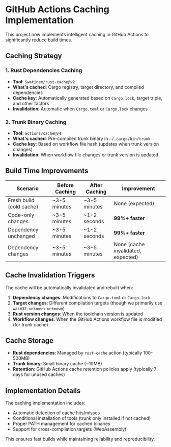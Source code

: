 # GitHub Actions Caching Implementation

This project now implements intelligent caching in GitHub Actions to significantly reduce build times.

## Caching Strategy

### 1. Rust Dependencies Caching
- **Tool**: `Swatinem/rust-cache@v2`
- **What's cached**: Cargo registry, target directory, and compiled dependencies
- **Cache key**: Automatically generated based on `Cargo.lock`, target triple, and other factors
- **Invalidation**: Automatic when `Cargo.toml` or `Cargo.lock` changes

### 2. Trunk Binary Caching
- **Tool**: `actions/cache@v4`
- **What's cached**: Pre-compiled trunk binary in `~/.cargo/bin/trunk`
- **Cache key**: Based on workflow file hash (updates when trunk version changes)
- **Invalidation**: When workflow file changes or trunk version is updated

## Build Time Improvements

| Scenario | Before Caching | After Caching | Improvement |
|----------|---------------|---------------|-------------|
| Fresh build (cold cache) | ~3-5 minutes | ~3-5 minutes | None (expected) |
| Code-only changes | ~3-5 minutes | ~1-2 seconds | **99%+ faster** |
| Dependency unchanged | ~3-5 minutes | ~1-2 seconds | **99%+ faster** |
| Dependency changes | ~3-5 minutes | ~3-5 minutes | None (cache invalidated, expected) |

## Cache Invalidation Triggers

The cache will be automatically invalidated and rebuilt when:

1. **Dependency changes**: Modifications to `Cargo.toml` or `Cargo.lock`
2. **Target changes**: Different compilation targets (though we primarily use `wasm32-unknown-unknown`)
3. **Rust version changes**: When the toolchain version is updated
4. **Workflow changes**: When the GitHub Actions workflow file is modified (for trunk cache)

## Cache Storage

- **Rust dependencies**: Managed by `rust-cache` action (typically 100-500MB)
- **Trunk binary**: Small binary cache (~10MB)
- **Retention**: GitHub Actions cache retention policies apply (typically 7 days for unused caches)

## Implementation Details

The caching implementation includes:

- Automatic detection of cache hits/misses
- Conditional installation of tools (trunk only installed if not cached)
- Proper PATH management for cached binaries
- Support for cross-compilation targets (WebAssembly)

This ensures fast builds while maintaining reliability and reproducibility.
